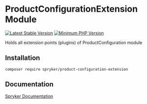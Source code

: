 # ProductConfigurationExtension Module
[![Latest Stable Version](https://poser.pugx.org/spryker/product-configuration-extension/v/stable.svg)](https://packagist.org/packages/spryker/product-configuration-extension)
[![Minimum PHP Version](https://img.shields.io/badge/php-%3E%3D%208.0-8892BF.svg)](https://php.net/)

Holds all extension points (plugins) of ProductConfiguration module

## Installation

```
composer require spryker/product-configuration-extension
```

## Documentation

[Spryker Documentation](https://docs.spryker.com)
